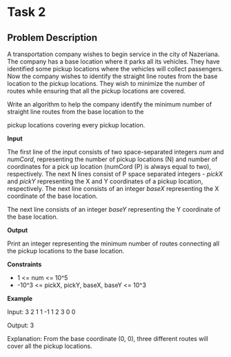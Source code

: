 # Task 2

## Problem Description

A transportation company wishes to begin service in the city of Nazeriana. The company has a base location where it parks all its vehicles. They have identified some pickup locations where the vehicles will collect passengers. Now the company wishes to identify the straight line routes from the base location to the pickup locations. They wish to minimize the number of routes while ensuring that all the pickup locations are covered.

Write an algorithm to help the company identify the minimum number of straight line routes from the base location to the

pickup locations covering every pickup location.

**Input**

The first line of the input consists of two space-separated integers *num* and *numCord*, representing the number of pickup locations (N) and number of coordinates for a pick up location (numCord (P) is always equal to two), respectively. The next N lines consist of P space separated integers - *pickX* and *pickY* representing the X and Y coordinates of a pickup location, respectively. 
The next line consists of an integer *baseX* representing the X coordinate of the base location.

The next line consists of an integer *baseY* representing the Y coordinate of the base location.

**Output**

Print an integer representing the minimum number of routes connecting all the pickup locations to the base location.

**Constraints**

- 1 <= num <= 10^5
- -10^3 <= pickX, pickY, baseX, baseY <= 10^3

**Example**

Input:
3 2
1 1
-1 1
2 3
0
0

Output:
3

Explanation:
From the base coordinate (0, 0), three different routes will cover all the pickup locations.
